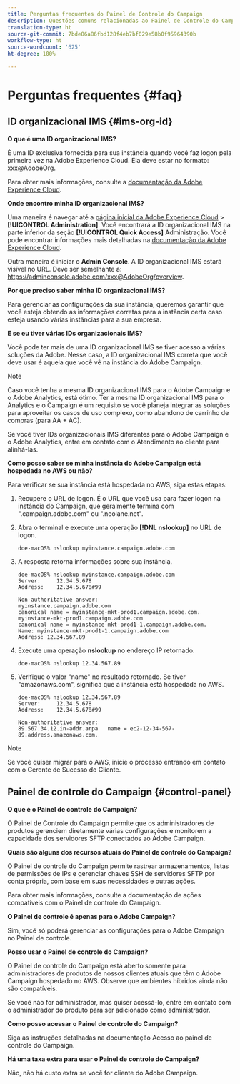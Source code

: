 ```yaml
---
title: Perguntas frequentes do Painel de Controle do Campaign
description: Questões comuns relacionadas ao Painel de Controle do Campaign
translation-type: ht
source-git-commit: 7bde86a86fbd128f4eb7bf029e58b0f95964390b
workflow-type: ht
source-wordcount: '625'
ht-degree: 100%

---
```



# Perguntas frequentes {#faq}

## ID organizacional IMS {#ims-org-id}

**O que é uma ID organizacional IMS?**

É uma ID exclusiva fornecida para sua instância quando você faz logon pela primeira vez na Adobe Experience Cloud. Ela deve estar no formato: xxx@AdobeOrg.

Para obter mais informações, consulte a [documentação da Adobe Experience Cloud](https://marketing.adobe.com/resources/help/pt_BR/mcloud/organizations.html).

**Onde encontro minha ID organizacional IMS?**

Uma maneira é navegar até a [página inicial da Adobe Experience Cloud](https://experiencecloud.adobe.com/) > **[!UICONTROL Administration]**. Você encontrará a ID organizacional IMS na parte inferior da seção **[!UICONTROL Quick Access]** Administração. Você pode encontrar informações mais detalhadas na [documentação da Adobe Experience Cloud](https://marketing.adobe.com/resources/help/pt_BR/mcloud/organizations.html).

Outra maneira é iniciar o **Admin Console**. A ID organizacional IMS estará visível no URL. Deve ser semelhante a: https://adminconsole.adobe.com/xxx@AdobeOrg/overview.

**Por que preciso saber minha ID organizacional IMS?**

Para gerenciar as configurações da sua instância, queremos garantir que você esteja obtendo as informações corretas para a instância certa caso esteja usando várias instâncias para a sua empresa.

**E se eu tiver várias IDs organizacionais IMS?**

Você pode ter mais de uma ID organizacional IMS se tiver acesso a várias soluções da Adobe. Nesse caso, a ID organizacional IMS correta que você deve usar é aquela que você vê na instância do Adobe Campaign.

>[!NOTE]
>
>Caso você tenha a mesma ID organizacional IMS para o Adobe Campaign e o Adobe Analytics, está ótimo. Ter a mesma ID organizacional IMS para o Analytics e o Campaign é um requisito se você planeja integrar as soluções para aproveitar os casos de uso complexo, como abandono de carrinho de compras (para AA + AC).
>
>Se você tiver IDs organizacionais IMS diferentes para o Adobe Campaign e o Adobe Analytics, entre em contato com o Atendimento ao cliente para alinhá-las.

**Como posso saber se minha instância do Adobe Campaign está hospedada no AWS ou não?**

Para verificar se sua instância está hospedada no AWS, siga estas etapas:

1. Recupere o URL de logon. É o URL que você usa para fazer logon na instância do Campaign, que geralmente termina com &quot;.campaign.adobe.com&quot; ou &quot;.neolane.net&quot;.
1. Abra o terminal e execute uma operação **[!DNL nslookup]** no URL de logon.

   `doe-macOS% nslookup myinstance.campaign.adobe.com`

1. A resposta retorna informações sobre sua instância.

   ```
   doe-macOS% nslookup myinstance.campaign.adobe.com
   Server:     12.34.5.678
   Address:    12.34.5.678#99
   
   Non-authoritative answer:
   myinstance.campaign.adobe.com
   canonical name = myinstance-mkt-prod1.campaign.adobe.com.
   myinstance-mkt-prod1.campaign.adobe.com
   canonical name = myinstance-mkt-prod1-1.campaign.adobe.com.
   Name: myinstance-mkt-prod1-1.campaign.adobe.com
   Address: 12.34.567.89
   ```

1. Execute uma operação **nslookup** no endereço IP retornado.

   `doe-macOS% nslookup 12.34.567.89`

1. Verifique o valor &quot;name&quot; no resultado retornado. Se tiver &quot;amazonaws.com&quot;, significa que a instância está hospedada no AWS.

   ```
   doe-macOS% nslookup 12.34.567.89
   Server:     12.34.5.678
   Address:    12.34.5.678#99
   
   Non-authoritative answer:
   89.567.34.12.in-addr.arpa   name = ec2-12-34-567-89.address.amazonaws.com.
   ```

>[!NOTE]
>
>Se você quiser migrar para o AWS, inicie o processo entrando em contato com o Gerente de Sucesso do Cliente.

## Painel de controle do Campaign {#control-panel}

**O que é o Painel de controle do Campaign?**

O Painel de Controle do Campaign permite que os administradores de produtos gerenciem diretamente várias configurações e monitorem a capacidade dos servidores SFTP conectados ao Adobe Campaign.

**Quais são alguns dos recursos atuais do Painel de controle do Campaign?**

O Painel de controle do Campaign permite rastrear armazenamentos, listas de permissões de IPs e gerenciar chaves SSH de servidores SFTP por conta própria, com base em suas necessidades e outras ações.

Para obter mais informações, consulte a documentação de ações compatíveis com o Painel de controle do Campaign.

**O Painel de controle é apenas para o Adobe Campaign?**

Sim, você só poderá gerenciar as configurações para o Adobe Campaign no Painel de controle.

**Posso usar o Painel de controle do Campaign?**

O Painel de controle do Campaign está aberto somente para administradores de produtos de nossos clientes atuais que têm o Adobe Campaign hospedado no AWS. Observe que ambientes híbridos ainda não são compatíveis.

Se você não for administrador, mas quiser acessá-lo, entre em contato com o administrador do produto para ser adicionado como administrador.

**Como posso acessar o Painel de controle do Campaign?**

Siga as instruções detalhadas na documentação Acesso ao painel de controle do Campaign.

**Há uma taxa extra para usar o Painel de controle do Campaign?**

Não, não há custo extra se você for cliente do Adobe Campaign.

